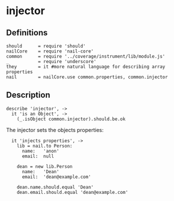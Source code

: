 injector
========
Definitions
-----------

    should      = require 'should'
    nailCore    = require 'nail-core'
    common      = require '../coverage/instrument/lib/module.js'
    _           = require 'underscore'
    they        = it #more natural language for describing array properties
    nail        = nailCore.use common.properties, common.injector
    
Description
-----------

    describe 'injector', ->
      it 'is an Object', ->
        (_.isObject common.injector).should.be.ok
          
The injector sets the objects properties:
      
      it 'injects properties', ->
        lib = nail.to Person:
          name:   'anon'
          email:  null
          
        dean = new lib.Person
          name:   'Dean'
          email:  'dean@example.com'
          
        dean.name.should.equal 'Dean'
        dean.email.should.equal 'dean@example.com'
          